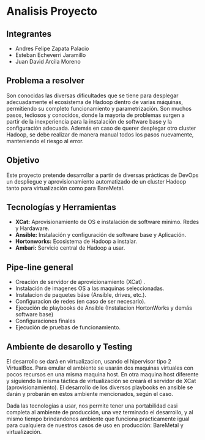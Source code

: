 # Analisis Proyecto

## Integrantes
* Andres Felipe Zapata Palacio
* Esteban Echeverri Jaramillo
* Juan David Arcila Moreno

## Problema a resolver
Son conocidas las diversas dificultades que se tiene para desplegar adecuadamente el ecosistema de Hadoop dentro de varias máquinas, permitiendo su completo funcionamiento y parametrización. Son muchos pasos, tediosos y conocidos, donde la mayoria de problemas surgen a partir de la inexperiencia para la instalación de software base y la configuración adecuada. Además en caso de querer desplegar otro cluster Hadoop, se debe realizar de manera manual todos los pasos nuevamente, manteniendo el riesgo al error.


## Objetivo
Este proyecto pretende desarrollar a partir de diversas prácticas de DevOps un despliegue y aprovisionamiento automatizado de un cluster Hadoop tanto para virtualización como para BareMetal.

## Tecnologías y Herramientas

* **XCat:** Aprovisionamiento de OS e instalación de software minimo. Redes y Hardaware.
* **Ansible:** Instalación y configuración de software base y Aplicación.
* **Hortonworks:** Ecosistema de Hadoop a instalar.
* **Ambari:** Servicio central de Hadoop a usar. 

## Pipe-line general
* Creación de servidor de aprovicionamiento (XCat) .
* Instalación de imagenes OS a las maquinas seleccionadas.
* Instalacion de paquetes báse (Ansible, drives, etc.).
* Configuracion de redes (en caso de ser necesario).
* Ejecución de playbooks de Ansible (Instalacion HortonWorks y demás software base)
* Configuraciones finales
* Ejecución de pruebas de funcionamiento.

## Ambiente de desarollo y Testing

El desarrollo se dará en virtualizacion, usando el hipervisor tipo 2 VirtualBox. Para emular el ambiente se usarán dos maquinas virtuales con pocos recursos en una misma maquina host. En otra maquina host diferente y siguiendo la misma táctica de virtualización se creará el servidor de XCat (aprovisionamiento). El desarrollo de los diversos playbooks en ansible se darán y probarán en estos ambiente mencionados, según el caso. 

Dada las tecnologias a usar, nos permite tener una portabilidad casi completa al ambiente de producción, una vez terminado el desarrollo, y al mismo tiempo brindandonos ambiente que funciona practicamente igual para cualquiera de nuestros casos de uso en producción: BareMetal y virtualización.
